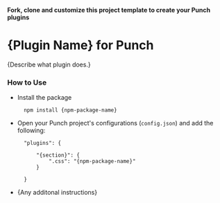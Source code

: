 **Fork, clone and customize this project template to create your Punch plugins**

# {Plugin Name} for Punch 

{Describe what plugin does.}

### How to Use 

* Install the package
	
		npm install {npm-package-name}

* Open your Punch project's configurations (`config.json`) and add the following:

		"plugins": {

			"{section}": {
				".css": "{npm-package-name}" 
			}

		}

* {Any additonal instructions}

